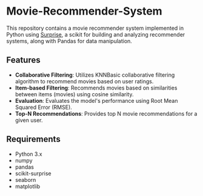 # Movie-Recommender-System

This repository contains a movie recommender system implemented in Python using [Surprise](https://surpriselib.com/), a scikit for building and analyzing recommender systems, along with Pandas for data manipulation.

## Features

- **Collaborative Filtering**: Utilizes KNNBasic collaborative filtering algorithm to recommend movies based on user ratings.
- **Item-based Filtering**: Recommends movies based on similarities between items (movies) using cosine similarity.
- **Evaluation**: Evaluates the model's performance using Root Mean Squared Error (RMSE).
- **Top-N Recommendations**: Provides top N movie recommendations for a given user.

## Requirements

- Python 3.x
- numpy
- pandas
- scikit-surprise
- seaborn
- matplotlib
